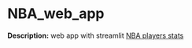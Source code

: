 # NBA_web_app

**Description:** web app with streamlit
[NBA players stats](https://nba-apy.herokuapp.com/)
